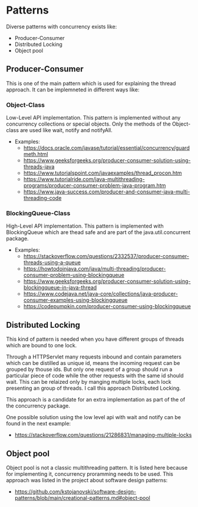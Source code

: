 # Patterns

Diverse patterns with concurrency exists like:
* Producer-Consumer
* Distributed Locking
* Object pool

## Producer-Consumer

This is one of the main pattern which is used for explaining the thread approach. It can be implemneted in different ways like:

### Object-Class

Low-Level API implementation. This pattern is implemented without any concurrency collections or special objects. Only the methods of the Object-class are used like wait, notify and notifyAll.

* Examples:
  * https://docs.oracle.com/javase/tutorial/essential/concurrency/guardmeth.html
  * https://www.geeksforgeeks.org/producer-consumer-solution-using-threads-java
  * https://www.tutorialspoint.com/javaexamples/thread_procon.htm
  * https://www.tutorialride.com/java-multithreading-programs/producer-consumer-problem-java-program.htm
  * https://www.java-success.com/producer-and-consumer-java-multi-threading-code

### BlockingQueue-Class

High-Level API implementation. This pattern is implemented with BlockingQueue which are thead safe and are part of the java.util.concurrent package.

* Examples: 
  * https://stackoverflow.com/questions/2332537/producer-consumer-threads-using-a-queue
  * https://howtodoinjava.com/java/multi-threading/producer-consumer-problem-using-blockingqueue
  * https://www.geeksforgeeks.org/producer-consumer-solution-using-blockingqueue-in-java-thread
  * https://www.codejava.net/java-core/collections/java-producer-consumer-examples-using-blockingqueue
  * https://codepumpkin.com/producer-consumer-using-blockingqueue

## Distributed Locking

This kind of pattern is needed when you have different groups of threads which are bound to one lock. 

Through a HTTPServlet many requests inbound and contain parameters which can be distilled as unique id, means the incoming request can be grouped by thouse ids. But only one request of a group should run a particular piece of code while the other requests with the same id should wait. This can be relaized only by manging multiple locks, each lock presenting an group of threads. I call this approach Distributed Locking.

This approach is a candidate for an extra implementation as part of the of the concurrency package.

One possible solution using the low level api with wait and notify can be found in the next example:
* https://stackoverflow.com/questions/21286831/managing-multiple-locks


## Object pool

Object pool is not a classic multithreading pattern. It is listed here because for implementing it, concurrency proramming needs to be used. This approach was listed in the project about software design patterns:
* https://github.com/kstojanovski/software-design-patterns/blob/main/creational-patterns.md#object-pool
